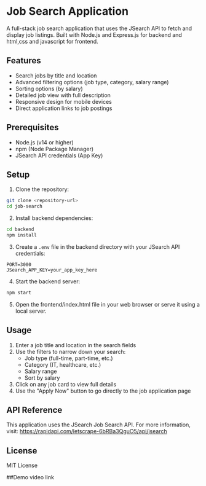 # Job Search Application

A full-stack job search application that uses the JSearch API to fetch and display job listings. Built with Node.js and  Express.js for backend and html,css and javascript for frontend.

## Features

- Search jobs by title and location
- Advanced filtering options (job type, category, salary range)
- Sorting options (by salary)
- Detailed job view with full description
- Responsive design for mobile devices
- Direct application links to job postings

## Prerequisites

- Node.js (v14 or higher)
- npm (Node Package Manager)
- JSearch API credentials (App Key)

## Setup

1. Clone the repository:
```bash
git clone <repository-url>
cd job-search
```

2. Install backend dependencies:
```bash
cd backend
npm install
```

3. Create a `.env` file in the backend directory with your JSearch API credentials:
```
PORT=3000
JSearch_APP_KEY=your_app_key_here
```

4. Start the backend server:
```bash
npm start
```

5. Open the frontend/index.html file in your web browser or serve it using a local server.

## Usage

1. Enter a job title and location in the search fields
2. Use the filters to narrow down your search:
   - Job type (full-time, part-time, etc.)
   - Category (IT, healthcare, etc.)
   - Salary range
   - Sort by  salary
3. Click on any job card to view full details
4. Use the "Apply Now" button to go directly to the job application page

## API Reference

This application uses the JSearch Job Search API. For more information, visit:
https://rapidapi.com/letscrape-6bRBa3QguO5/api/jsearch

## License

MIT License 

##Demo video link
